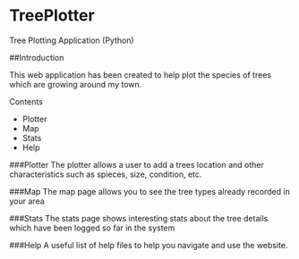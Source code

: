 TreePlotter
==========

Tree Plotting Application (Python)

##Introduction

This web application has been created to help plot the species of trees which are growing around my town.

Contents

+ Plotter
+ Map
+ Stats
+ Help

###Plotter
The plotter allows a user to add a trees location and other characteristics such as spieces, size, condition, etc.

###Map
The map page allows you to see the tree types already recorded in your area

###Stats
The stats page shows interesting stats about the tree details which have been logged so far in the system

###Help
A useful list of help files to help you navigate and use the website.
